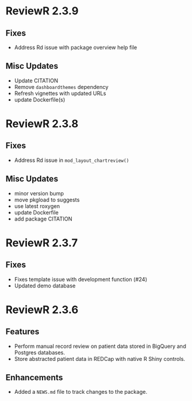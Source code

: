 # ReviewR 2.3.9

## Fixes
* Address Rd issue with package overview help file

## Misc Updates
* Update CITATION
* Remove `dashboardthemes` dependency
* Refresh vignettes with updated URLs
* update Dockerfile(s)

# ReviewR 2.3.8

## Fixes
* Address Rd issue in `mod_layout_chartreview()`

## Misc Updates

* minor version bump
* move pkgload to suggests
* use latest roxygen
* update Dockerfile
* add package CITATION

# ReviewR 2.3.7

## Fixes
* Fixes template issue with development function (#24)
* Updated demo database

# ReviewR 2.3.6

## Features

* Perform manual record review on patient data stored in BigQuery and Postgres databases.
* Store abstracted patient data in REDCap with native R Shiny controls.

## Enhancements

* Added a `NEWS.md` file to track changes to the package.
